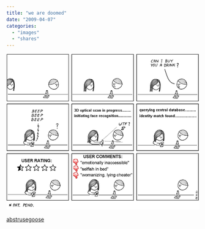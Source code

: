 ```yaml
---
title: "we are doomed"
date: "2009-04-07"
categories: 
  - "images"
  - "shares"
---
```


![](images/4wnP83SaFm0dfkx1cZs2wasWo1_1280.png)

[abstrusegoose](http://abstrusegoose.com/114)
